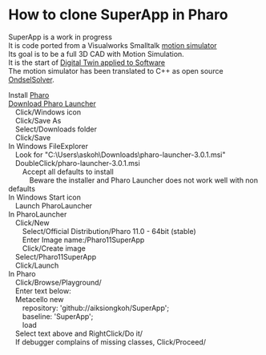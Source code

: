 # How to clone SuperApp in Pharo
   
SuperApp is a work in progress   
It is code ported from a Visualworks Smalltalk [motion simulator](https://ar-cad.com)   
Its goal is to be a full 3D CAD with Motion Simulation.   
It is the start of [Digital Twin applied to Software](https://askoh.com/index.html#DigitalTwinS)   
The motion simulator has been translated to C++ as open source [OndselSolver](https://github.com/Ondsel-Development/OndselSolver).   

Install [Pharo](https://pharo.org)  
[Download Pharo Launcher](https://pharo.org/download)  
&emsp;Click/Windows icon  
&emsp;Click/Save As  
&emsp;Select/Downloads folder  
&emsp;Click/Save  
In Windows FileExplorer  
&emsp;Look for "C:\Users\askoh\Downloads\pharo-launcher-3.0.1.msi"  
&emsp;DoubleClick/pharo-launcher-3.0.1.msi  
&emsp;&emsp;Accept all defaults to install  
&emsp;&emsp;&emsp;Beware the installer and Pharo Launcher does not work well with non defaults  
In Windows Start icon  
&emsp;Launch PharoLauncher  
In PharoLauncher  
&emsp;Click/New  
&emsp;&emsp;Select/Official Distribution/Pharo 11.0 - 64bit (stable)  
&emsp;&emsp;Enter Image name:/Pharo11SuperApp  
&emsp;&emsp;Click/Create image  
&emsp;Select/Pharo11SuperApp  
&emsp;Click/Launch  
In Pharo  
&emsp;Click/Browse/Playground/  
&emsp;Enter text below:  
&emsp;Metacello new  
&emsp;&emsp;repository: 'github://aiksiongkoh/SuperApp';  
&emsp;&emsp;baseline: 'SuperApp';  
&emsp;&emsp;load  
&emsp;Select text above and RightClick/Do it/  
&emsp;If debugger complains of missing classes, Click/Proceed/  
